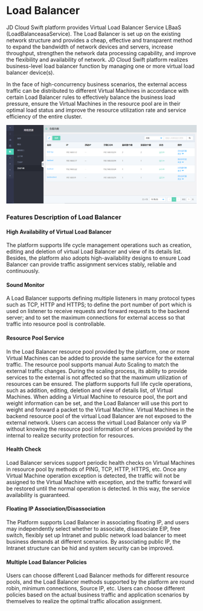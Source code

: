 # Load Balancer

JD Cloud Swift platform provides Virtual Load Balancer Service LBaaS (LoadBalanceasaService). The Load Balancer is set up on the existing network structure and provides a cheap, effective and transparent method to expand the bandwidth of network devices and servers, increase throughput, strengthen the network data processing capability, and improve the flexibility and availability of network. JD Cloud Swift platform realizes business-level load balancer function by managing one or more virtual load balancer device(s).

In the face of high-concurrency business scenarios, the external access traffic can be distributed to different Virtual Machines in accordance with certain Load Balancer rules to effectively balance the business load pressure, ensure the Virtual Machines in the resource pool are in their optimal load status and improve the resource utilization rate and service efficiency of the entire cluster.

![Load-Balancers-1](../../../../../image/JD-Cloud-Swift/Load-Balancers-1.png)

### Features Description of Load Balancer

#### High Availability of Virtual Load Balancer
The platform supports life cycle management operations such as creation, editing and deletion of virtual Load Balancer and view of its details list. Besides, the platform also adopts high-availability designs to ensure Load Balancer can provide traffic assignment services stably, reliable and continuously.

#### Sound Monitor
A Load Balancer supports defining multiple listeners in many protocol types such as TCP, HTTP and HTTPS; to define the port number of port which is used on listener to receive requests and forward requests to the backend server; and to set the maximum connections for external access so that traffic into resource pool is controllable.

#### Resource Pool Service
In the Load Balancer resource pool provided by the platform, one or more Virtual Machines can be added to provide the same service for the external traffic. The resource pool supports manual Auto Scaling to match the external traffic changes. During the scaling process, its ability to provide services to the external is not affected so that the maximum utilization of resources can be ensured. The platform supports full life cycle operations, such as addition, editing, deletion and view of details list, of Virtual Machines. When adding a Virtual Machine to resource pool, the port and weight information can be set, and the Load Balancer will use this port to weight and forward a packet to the Virtual Machine.
Virtual Machines in the backend resource pool of the virtual Load Balancer are not exposed to the external network. Users can access the virtual Load Balancer only via IP without knowing the resource pool information of services provided by the internal to realize security protection for resources.

#### Health Check
Load Balancer services support periodic health checks on Virtual Machines in resource pool by methods of PING, TCP, HTTP, HTTPS, etc. Once any Virtual Machine operation exception is detected, the traffic will not be assigned to the Virtual Machine with exception, and the traffic forward will be restored until the normal operation is detected. In this way, the service availability is guaranteed.

#### Floating IP Association/Disassociation
The Platform supports Load Balancer in associating floating IP, and users may independently select whether to associate, disassociate EIP, free switch, flexibly set up Intranet and public network load balancer to meet business demands at different scenarios. By associating public IP, the Intranet structure can be hid and system security can be improved.

#### Multiple Load Balancer Policies
Users can choose different Load Balancer methods for different resource pools, and the Load Balancer methods supported by the platform are round robin, minimum connections, Source IP, etc. Users can choose different policies based on the actual business traffic and application scenarios by themselves to realize the optimal traffic allocation assignment.